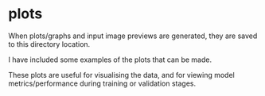 # plots

When plots/graphs and input image previews are generated, they are saved to this
directory location.

I have included some examples of the plots that can be made. 

These plots are useful
for visualising the data, and for viewing model metrics/performance during training or
validation stages.
